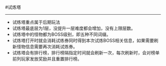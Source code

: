 #试炼塔

---

* 试练塔重点属于后期玩法
* 试练塔最底层为1层，没提升一层难度都会增加，没有上限层数。
* 试练塔中的怪物都为BOSS级别，即五种不同词缀。
* 试炼塔打开时就会消耗试练券同时得到本次试炼BOSS相关信息，如果需要刷新怪物信息需要再次消耗试炼券。
* 试练塔会有排行榜，排行榜隔指定时间就会刷新一次，每次刷新时，会对榜单前列玩家发放奖励并且重置排行榜。

